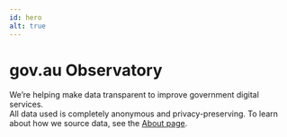 ```yaml
---
id: hero
alt: true
---
```


# gov.au Observatory

We’re helping make data transparent to improve government digital services.  
All data used is completely anonymous and privacy-preserving. To learn about how we source data, see the [About page](/about).